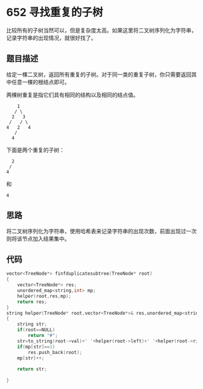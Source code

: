 # 652 寻找重复的子树

比较所有的子树当然可以，但是复杂度太高。如果这里将二叉树序列化为字符串，记录字符串的出现情况，就很好找了。

## 题目描述

给定一棵二叉树，返回所有重复的子树。对于同一类的重复子树，你只需要返回其中任意一棵的根结点即可。

两棵树重复是指它们具有相同的结构以及相同的结点值。

        1
       / \
      2   3
     /   / \
    4   2   4
       /
      4
下面是两个重复的子树：

      2
     /
    4
和

    4

## 思路

将二叉树序列化为字符串，使用哈希表来记录字符串的出现次数，前面出现过一次则将该节点加入结果集中。

## 代码

```C++
vector<TreeNode*> finfduplicatesubtree(TreeNode* root)
{
    vector<TreeNode*> res;
    unordered_map<string,int> mp;
    helper(root,res,mp);
    return res;
}
string helper(TreeNode* root,vector<TreeNode*>& res,unordered_map<string,int>& mp)
{
    string str;
    if(root==NULL)
        return "#";
    str=to_string(root->val)+' '+helper(root->left)+' '+helper(root->right);
    if(mp[str]==1)
        res.push_back(root);
    mp[str]++;
    
    return str;
    
}
```
